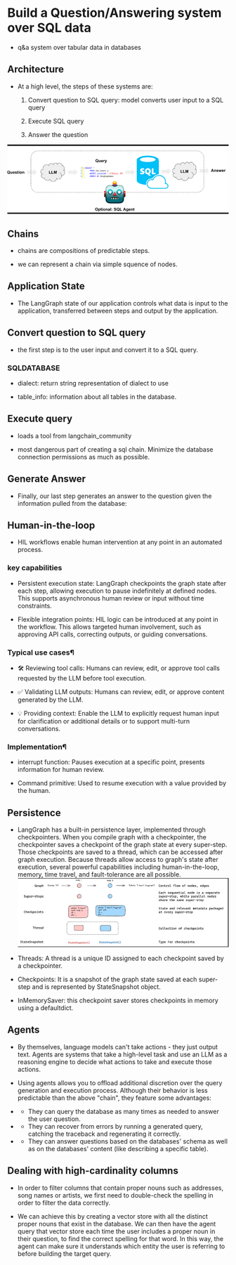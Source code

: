 # Build a Question/Answering system over SQL data

- q&a system over tabular data in databases

## Architecture

- At a high level, the steps of these systems are:

    1. Convert question to SQL query: model converts user input to a SQL query

    2. Execute SQL query

    3. Answer the question

![alt text](image.png)

## Chains 

- chains are compositions of predictable steps.

- we can represent a chain via simple squence of nodes.

## Application State

- The LangGraph state of our application controls what data is input to the application, transferred between steps and output by the application.

## Convert question to SQL query

- the first step is to the user input and convert it to a SQL query.

### SQLDATABASE

- dialect: return string representation of dialect to use

- table_info: information about all tables in the database.

## Execute query

- loads a tool from langchain_community

- most dangerous part of creating a sql chain. Minimize the database connection permissions as much as possible.

## Generate Answer

- Finally, our last step generates an answer to the question given the information pulled from the database:

## Human-in-the-loop

- HIL workflows enable human intervention at any point in an automated process.

### key capabilities



- Persistent execution state: LangGraph checkpoints the graph state after each step, allowing execution to pause indefinitely at defined nodes. This supports asynchronous human review or input without time constraints.

- Flexible integration points: HIL logic can be introduced at any point in the workflow. This allows targeted human involvement, such as approving API calls, correcting outputs, or guiding conversations.

### Typical use cases¶

- 🛠️ Reviewing tool calls: Humans can review, edit, or approve tool calls requested by the LLM before tool execution.

- ✅ Validating LLM outputs: Humans can review, edit, or approve content generated by the LLM.

- 💡 Providing context: Enable the LLM to explicitly request human input for clarification or additional details or to support multi-turn conversations.

### Implementation¶

- interrupt function: Pauses execution at a specific point, presents information for human review.
    
- Command primitive: Used to resume execution with a value provided by the human.

## Persistence

- LangGraph has a built-in persistence layer, implemented through checkpointers. When you compile graph with a checkpointer, the checkpointer saves a checkpoint of the graph state at every super-step. Those checkpoints are saved to a thread, which can be accessed after graph execution. Because threads allow access to graph's state after execution, several powerful capabilities including human-in-the-loop, memory, time travel, and fault-tolerance are all possible. 
![alt text](image-1.png)

- Threads: A thread is a unique ID assigned to each checkpoint saved by a checkpointer.

- Checkpoints: It is a snapshot of the graph state saved at each super-step and is represented by StateSnapshot object.

- InMemorySaver: this checkpoint saver stores checkpoints in memory using a defaultdict.

## Agents

- By themselves, language models can't take actions - they just output text. Agents are systems that take a high-level task and use an LLM as a reasoning engine to decide what actions to take and execute those actions.

- Using agents allows you to offload additional discretion over the query generation and execution process. Although their behavior is less predictable than the above "chain", they feature some advantages:

- - They can query the database as many times as needed to answer the user question.

- - They can recover from errors by running a generated query, catching the traceback and regenerating it correctly.

- - They can answer questions based on the databases' schema as well as on the databases' content (like describing a specific table).

## Dealing with high-cardinality columns

- In order to filter columns that contain proper nouns such as addresses, song names or artists, we first need to double-check the spelling in order to filter the data correctly.

- We can achieve this by creating a vector store with all the distinct proper nouns that exist in the database. We can then have the agent query that vector store each time the user includes a proper noun in their question, to find the correct spelling for that word. In this way, the agent can make sure it understands which entity the user is referring to before building the target query.